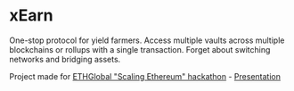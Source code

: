# xEarn
One-stop protocol for yield farmers. Access multiple vaults across multiple blockchains or rollups with a single transaction. Forget about switching networks and bridging assets.

Project made for [ETHGlobal "Scaling Ethereum" hackathon](https://ethglobal.com/events/scaling2023) - [Presentation](https://ethglobal.com/showcase/xearn-pky22)
